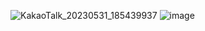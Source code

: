 ![KakaoTalk_20230531_185439937](https://github.com/UNSEEN1st-AlgorithmStudy/PS/assets/43405887/565118af-9e51-4f35-accb-83f6fea767b1)
![image](https://github.com/UNSEEN1st-AlgorithmStudy/PS/assets/43405887/ca9408f6-dddc-43b9-ac50-4c189e65edf7)
